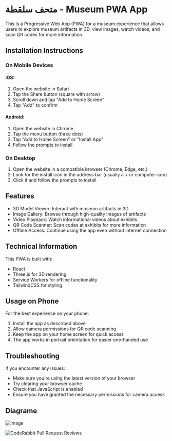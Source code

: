 # متحف سلقطة - Museum PWA App

This is a Progressive Web App (PWA) for a museum experience that allows users to explore museum artifacts in 3D, view images, watch videos, and scan QR codes for more information.

## Installation Instructions

### On Mobile Devices

#### iOS:
1. Open the website in Safari
2. Tap the Share button (square with arrow)
3. Scroll down and tap "Add to Home Screen"
4. Tap "Add" to confirm

#### Android:
1. Open the website in Chrome
2. Tap the menu button (three dots)
3. Tap "Add to Home Screen" or "Install App"
4. Follow the prompts to install

### On Desktop

1. Open the website in a compatible browser (Chrome, Edge, etc.)
2. Look for the install icon in the address bar (usually a + or computer icon)
3. Click it and follow the prompts to install

## Features

- 3D Model Viewer: Interact with museum artifacts in 3D
- Image Gallery: Browse through high-quality images of artifacts
- Video Playback: Watch informational videos about exhibits
- QR Code Scanner: Scan codes at exhibits for more information
- Offline Access: Continue using the app even without internet connection

## Technical Information

This PWA is built with:
- React
- Three.js for 3D rendering
- Service Workers for offline functionality
- TailwindCSS for styling

## Usage on Phone

For the best experience on your phone:
1. Install the app as described above
2. Allow camera permissions for QR code scanning
3. Keep the app on your home screen for quick access
4. The app works in portrait orientation for easier one-handed use

## Troubleshooting

If you encounter any issues:
- Make sure you're using the latest version of your browser
- Try clearing your browser cache
- Check that JavaScript is enabled
- Ensure you have granted the necessary permissions for camera access

## Diagrame 
![image](https://github.com/user-attachments/assets/304e7b68-9ff2-45f3-8ef4-74ddb570d1bc)


![CodeRabbit Pull Request Reviews](https://img.shields.io/coderabbit/prs/github/Khouloud-Bhlel/Hackathn-culture?utm_source=oss&utm_medium=github&utm_campaign=Khouloud-Bhlel%2FHackathn-culture&labelColor=171717&color=FF570A&link=https%3A%2F%2Fcoderabbit.ai&label=CodeRabbit+Reviews)
